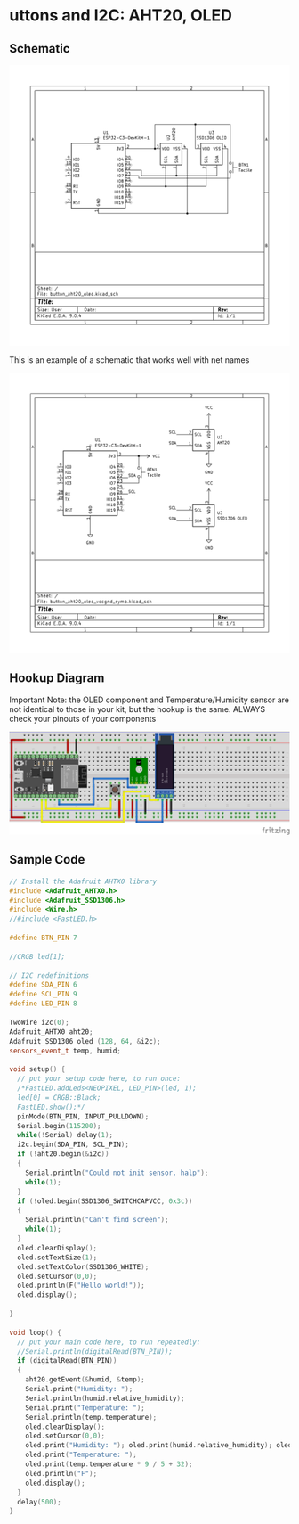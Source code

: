 # uttons and I2C: AHT20, OLED

## Schematic
![Circuit Schematic 1: button, oled, temp/humidity directly wired](schematic.png)

This is an example of a schematic that works well with net names

![Circuit Schematic 2: button, oled, temp/humidity with Net Labels](schematic_netlabels.png)

## Hookup Diagram
Important Note: the OLED component and Temperature/Humidity sensor are not identical to those in your kit, but the hookup is the same.
ALWAYS check your pinouts of your components

![Breadboard diagram showing I2C and button reads](hookup.png)

## Sample Code
```cpp
// Install the Adafruit AHTX0 library
#include <Adafruit_AHTX0.h>
#include <Adafruit_SSD1306.h>
#include <Wire.h>
//#include <FastLED.h>

#define BTN_PIN 7

//CRGB led[1];

// I2C redefinitions
#define SDA_PIN 6
#define SCL_PIN 9
#define LED_PIN 8

TwoWire i2c(0);
Adafruit_AHTX0 aht20;
Adafruit_SSD1306 oled (128, 64, &i2c);
sensors_event_t temp, humid;

void setup() {
  // put your setup code here, to run once:
  /*FastLED.addLeds<NEOPIXEL, LED_PIN>(led, 1);
  led[0] = CRGB::Black;
  FastLED.show();*/
  pinMode(BTN_PIN, INPUT_PULLDOWN);
  Serial.begin(115200);
  while(!Serial) delay(1);
  i2c.begin(SDA_PIN, SCL_PIN);
  if (!aht20.begin(&i2c))
  {
    Serial.println("Could not init sensor. halp");
    while(1);
  }
  if (!oled.begin(SSD1306_SWITCHCAPVCC, 0x3c))
  {
    Serial.println("Can't find screen");
    while(1);
  }
  oled.clearDisplay();
  oled.setTextSize(1);
  oled.setTextColor(SSD1306_WHITE);
  oled.setCursor(0,0);
  oled.println(F("Hello world!"));
  oled.display();

}

void loop() {
  // put your main code here, to run repeatedly:
  //Serial.println(digitalRead(BTN_PIN));
  if (digitalRead(BTN_PIN))
  {
    aht20.getEvent(&humid, &temp);
    Serial.print("Humidity: ");
    Serial.println(humid.relative_humidity);
    Serial.print("Temperature: ");
    Serial.println(temp.temperature);
    oled.clearDisplay();
    oled.setCursor(0,0);
    oled.print("Humidity: "); oled.print(humid.relative_humidity); oled.println("%");
    oled.print("Temperature: "); 
    oled.print(temp.temperature * 9 / 5 + 32); 
    oled.println("F");
    oled.display();
  }
  delay(500);
}
```
